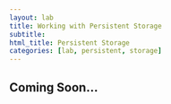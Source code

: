 ```yaml
---
layout: lab
title: Working with Persistent Storage
subtitle: 
html_title: Persistent Storage
categories: [lab, persistent, storage]
---
```


## Coming Soon...